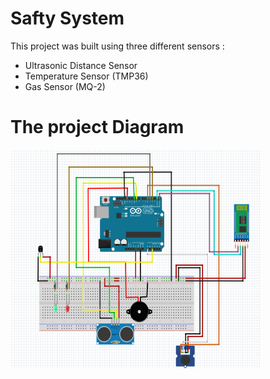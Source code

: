 # Safty System
This project was built using three different sensors :
- Ultrasonic Distance Sensor
- Temperature Sensor (TMP36)
- Gas Sensor (MQ-2)

# The project Diagram
<img src=https://github.com/SewarYousef/SafetySystem/blob/main/Diagram.png align="center" height="350" width="400"/>
